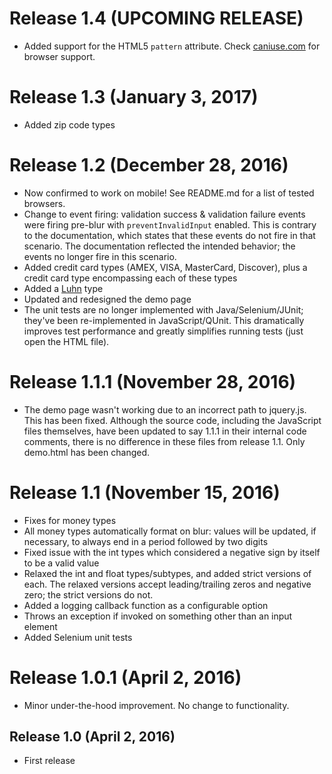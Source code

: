 # Release 1.4 (UPCOMING RELEASE)

* Added support for the HTML5 `pattern` attribute.  Check [caniuse.com](http://caniuse.com/#search=pattern) for browser support.


# Release 1.3 (January 3, 2017)

* Added zip code types


# Release 1.2 (December 28, 2016)

* Now confirmed to work on mobile!  See README.md for a list of tested browsers.
* Change to event firing:  validation success & validation failure events were firing pre-blur with `preventInvalidInput` enabled.  This is contrary to the documentation, which states that these events do not fire in that scenario.  The documentation reflected the intended behavior; the events no longer fire in this scenario.
* Added credit card types (AMEX, VISA, MasterCard, Discover), plus a credit card type encompassing each of these types
* Added a [Luhn](https://en.wikipedia.org/wiki/Luhn_algorithm) type
* Updated and redesigned the demo page
* The unit tests are no longer implemented with Java/Selenium/JUnit; they've been re-implemented in JavaScript/QUnit.  This dramatically improves test performance and greatly simplifies running tests (just open the HTML file).


# Release 1.1.1 (November 28, 2016)

* The demo page wasn't working due to an incorrect path to jquery.js.  This has been fixed.  Although the source code, including the JavaScript files themselves, have been updated to say 1.1.1 in their internal code comments, there is no difference in these files from release 1.1.  Only demo.html has been changed.


# Release 1.1 (November 15, 2016)

* Fixes for money types
* All money types automatically format on blur:  values will be updated, if necessary, to always end in a period followed by two digits
* Fixed issue with the int types which considered a negative sign by itself to be a valid value
* Relaxed the int and float types/subtypes, and added strict versions of each.  The relaxed versions accept leading/trailing zeros and negative zero; the strict versions do not.
* Added a logging callback function as a configurable option
* Throws an exception if invoked on something other than an input element
* Added Selenium unit tests


# Release 1.0.1 (April 2, 2016)

* Minor under-the-hood improvement.  No change to functionality.


## Release 1.0 (April 2, 2016)

* First release
